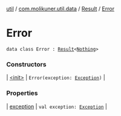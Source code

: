 [util](../../../index.md) / [com.molikuner.util.data](../../index.md) / [Result](../index.md) / [Error](./index.md)

# Error

`data class Error : `[`Result`](../index.md)`<`[`Nothing`](https://kotlinlang.org/api/latest/jvm/stdlib/kotlin/-nothing/index.html)`>`

### Constructors

| [&lt;init&gt;](-init-.md) | `Error(exception: `[`Exception`](https://kotlinlang.org/api/latest/jvm/stdlib/kotlin/-exception/index.html)`)` |

### Properties

| [exception](exception.md) | `val exception: `[`Exception`](https://kotlinlang.org/api/latest/jvm/stdlib/kotlin/-exception/index.html) |


